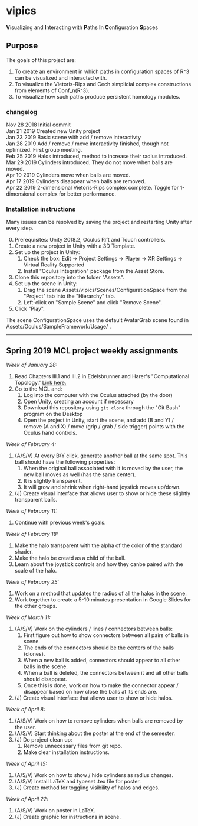 # vipics
**V**isualizing and **I**nteracting with **P**aths **I**n **C**onfiguration **S**paces

## Purpose

The goals of this project are:
1. To create an environment in which paths in configuration spaces of R^3 can be visualized and interacted with. 
2. To visualize the Vietoris-Rips and Cech simplicial complex constructions from elements of Conf_n(R^3).
3. To visualize how such paths produce persistent homology modules.

### changelog

Nov 28 2018 Initial commit<br>
Jan 21 2019 Created new Unity project<br>
Jan 23 2019 Basic scene with add / remove interactivty<br>
Jan 28 2019 Add / remove / move interactivity finished, though not optimized. First group meeting.<br>
Feb 25 2019 Halos introduced, method to increase their radius introduced.<br>
Mar 29 2019 Cylinders introduced. They do not move when balls are moved.<br>
Apr 10 2019 Cylinders move when balls are moved.<br>
Apr 17 2019 Cylinders disappear when balls are removed.<br>
Apr 22 2019 2-dimensional Vietoris-Rips complex complete. Toggle for 1-dimensional complex for better performance.<br>

### Installation instructions

Many issues can be resolved by saving the project and restarting Unity after every step.<br>

0. Prerequisites: Unity 2018.2, Oculus Rift and Touch controllers.<br>
1. Create a new project in Unity with a 3D Template.<br>
2. Set up the project in Unity:<br>
	1. Check the box: Edit -> Project Settings -> Player -> XR Settings -> Virtual Reality Supported<br>
	2. Install "Oculus Integration" package from the Asset Store.
3. Clone this repository into the folder "Assets".<br>
4. Set up the scene in Unity:<br>
	1. Drag the scene Assets/vipics/Scenes/ConfigurationSpace from the "Project" tab into the "Hierarchy" tab.
	2. Left-click on "Sample Scene" and click "Remove Scene".
5. Click "Play".<br>

The scene ConfigurationSpace uses the default AvatarGrab scene found in Assets/Oculus/SampleFramework/Usage/ .

---

## Spring 2019 MCL project weekly assignments

*Week of January 28:*
1. Read Chapters III.1 and III.2 in Edelsbrunner and Harer's "Computational Topology." [Link here.](https://www.researchgate.net/publication/220692408_Computational_Topology_An_Introduction)
2. Go to the MCL and:<br>
    1. Log into the computer with the Oculus attached (by the door)<br>
    2. Open Unity, creating an account if necessary<br>
    3. Download this repository using `git clone` through the "Git Bash" program on the Desktop<br>
    4. Open the project in Unity, start the scene, and add (B and Y) / remove (A and X) / move (grip / grab / side trigger) points with the Oculus hand controls.<br>
	
*Week of February 4:*
1. (A/S/V) At every B/Y click, generate another ball at the same spot. This ball should have the following properties:<br>
    1. When the original ball associated with it is moved by the user, the new ball moves as well (has the same center).<br>
    2. It is slightly transparent.<br>
	3. It will grow and shrink when right-hand joystick moves up/down. <br>
2. (J) Create visual interface that allows user to show or hide these slightly transparent balls.<br>

*Week of February 11:*
1. Continue with previous week's goals. <br> 

*Week of February 18:*
1. Make the halo transparent with the alpha of the color of the standard shader. <br>
2. Make the halo be creatd as a child of the ball.<br>
3. Learn about the joystick controls and how they canbe paired with the scale of the halo.<br>

*Week of February 25:*
1. Work on a method that updates the radius of all the halos in the scene.<br>
2. Work together to create a 5-10 minutes presentation in Google Slides for the other groups.<br>

*Week of March 11:*
1. (A/S/V) Work on the cylinders / lines / connectors between balls:<br>
	1. First figure out how to show connectors between all pairs of balls in scene.
	2. The ends of the connectors should be the centers of the balls (clones).
	3. When a new ball is added, connectors should appear to all other balls in the scene.
	4. When a ball is deleted, the connectors between it and all other balls should disappear.
	5. Once this is done, work on how to make the connector appear / disappear based on how close the balls at its ends are.
2. (J) Create visual interface that allows user to show or hide halos.<br>

*Week of April 8:*
1. (A/S/V) Work on how to remove cylinders when balls are removed by the user.<br>
2. (A/S/V) Start thinking about the poster at the end of the semester.<br>
3. (J) Do project clean up:<br>
	1. Remove unnecessary files from git repo.
	2. Make clear installation instructions.
	
*Week of April 15:*
1. (A/S/V) Work on how to show / hide cylinders as radius changes.<br>
2. (A/S/V) Install LaTeX and typeset .tex file for poster.<br>
3. (J) Create method for toggling visibility of halos and edges.

*Week of April 22:*
1. (A/S/V) Work on poster in LaTeX.<br>
2. (J) Create graphic for instructions in scene.